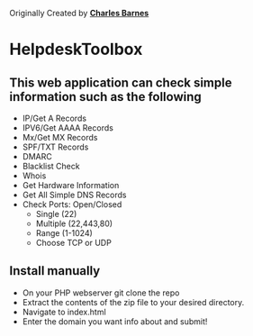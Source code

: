 Originally Created by **[Charles Barnes](http://charlesabarnes.com)**

# HelpdeskToolbox
## This web application can check simple information such as the following
- IP/Get A Records
- IPV6/Get AAAA Records
- Mx/Get MX Records
- SPF/TXT Records
- DMARC
- Blacklist Check
- Whois
- Get Hardware Information
- Get All Simple DNS Records
- Check Ports: Open/Closed
  - Single (22)
  -  Multiple (22,443,80)
  -  Range (1-1024)
  -  Choose TCP or UDP

## Install manually

- On your PHP webserver git clone the repo
- Extract the contents of the zip file to your desired directory.
- Navigate to index.html
- Enter the domain you want info about and submit!
